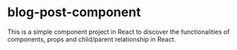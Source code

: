 # blog-post-component
This is a simple component project in React to discover the functionalities of components, props and child/parent relationship in React.
